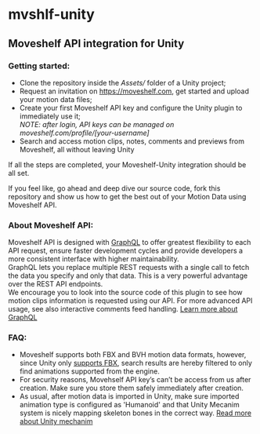 # mvshlf-unity

## Moveshelf API integration for Unity

### Getting started:
* Clone the repository inside the *Assets/* folder of a Unity project;
* Request an invitation on https://moveshelf.com, get started and upload your motion data files;
* Create your first Moveshelf API key and configure the Unity plugin to immediately use it;   
*NOTE: after login, API keys can be managed on moveshelf.com/profile/[your-username]*
* Search and access motion clips, notes, comments and previews from Moveshelf, all without leaving Unity

If all the steps are completed, your Moveshelf-Unity integration should be all set. 

If you feel like, go ahead and deep dive our source code, fork this repository and show us how to get the best out of your Motion Data using Moveshelf API.


### About Moveshelf API:
Moveshelf API is designed with [GraphQL](http://graphql.org/) to offer greatest flexibility to each API request, ensure faster development cycles and provide developers a more consistent interface with higher maintainability.   
GraphQL lets you replace multiple REST requests with a single call to fetch the data you specify and only that data. This is a very powerful advantage over the REST API endpoints.   
We encourage you to look into the source code of this plugin to see how motion clips information is requested using our API. For more advanced API usage, see also interactive comments feed handling. [Learn more about GraphQL](http://graphql.org/learn/)


### FAQ:
* Moveshelf supports both FBX and BVH motion data formats, however, since Unity only [supports FBX](https://docs.unity3d.com/Manual/3D-formats.html), search results are hereby filtered to only find animations supported from the engine.
* For security reasons, Movehself API key’s can’t be access from us after creation. Make sure you store them safely immediately after creation.
* As usual, after motion data is imported in Unity, make sure imported animation type is configured as 'Humanoid' and that Unity Mecanim system is nicely mapping skeleton bones in the correct way. [Read more about Unity mechanim](https://unity3d.com/learn/tutorials/topics/animation/animate-anything-mecanim)
